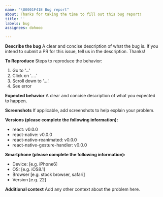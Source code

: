 ```yaml
---
name: "\U0001F41E Bug report"
about: Thanks for taking the time to fill out this bug report!
title: ''
labels: bug
assignees: dohooo

---
```


<!---
Any problem that does not include an accurate reproduction step is likely to be closed 
-->
**Describe the bug**
A clear and concise description of what the bug is. If you intend to submit a PR for this issue, tell us in the description. Thanks!

**To Reproduce**
Steps to reproduce the behavior:
1. Go to '...'
2. Click on '....'
3. Scroll down to '....'
4. See error

**Expected behavior**
A clear and concise description of what you expected to happen.

**Screenshots**
If applicable, add screenshots to help explain your problem.

**Versions (please complete the following information):**
 - react: v0.0.0  
 - react-native: v0.0.0  
 - react-native-reanimated: v0.0.0  
 - react-native-gesture-handler: v0.0.0  

**Smartphone (please complete the following information):**
 - Device: [e.g. iPhone6]
 - OS: [e.g. iOS8.1]
 - Browser [e.g. stock browser, safari]
 - Version [e.g. 22]

**Additional context**
Add any other context about the problem here.
